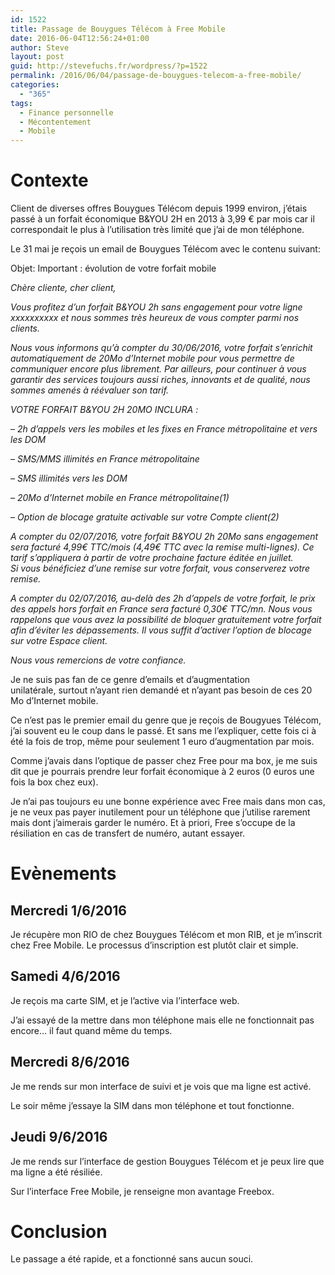 ```yaml
---
id: 1522
title: Passage de Bouygues Télécom à Free Mobile
date: 2016-06-04T12:56:24+01:00
author: Steve
layout: post
guid: http://stevefuchs.fr/wordpress/?p=1522
permalink: /2016/06/04/passage-de-bouygues-telecom-a-free-mobile/
categories:
  - "365"
tags:
  - Finance personnelle
  - Mécontentement
  - Mobile
---
```

# Contexte

Client de diverses offres Bouygues Télécom depuis 1999 environ, j&rsquo;étais passé à un forfait économique B&YOU 2H en 2013 à 3,99 € par mois car il correspondait le plus à l&rsquo;utilisation très limité que j&rsquo;ai de mon téléphone.

Le 31 mai je reçois un email de Bouygues Télécom avec le contenu suivant:

Objet: Important : évolution de votre forfait mobile

_Chère cliente, cher client,_

_Vous profitez d&rsquo;un forfait B&YOU 2h sans engagement pour votre ligne xxxxxxxxxx et nous sommes très heureux de vous compter parmi nos clients._

_Nous vous informons qu&rsquo;à compter du 30/06/2016, votre forfait s&rsquo;enrichit automatiquement de 20Mo d&rsquo;Internet mobile pour vous permettre de communiquer encore plus librement. Par ailleurs, pour continuer à vous garantir des services toujours aussi riches, innovants et de qualité, nous sommes amenés à réévaluer son tarif._

_VOTRE FORFAIT B&YOU 2H 20MO INCLURA :_

_&#8211; 2h d&rsquo;appels vers les mobiles et les fixes en France métropolitaine et vers les DOM_

_&#8211; SMS/MMS illimités en France métropolitaine_

_&#8211; SMS illimités vers les DOM_

_&#8211; 20Mo d&rsquo;Internet mobile en France métropolitaine(1)_

_&#8211; Option de blocage gratuite activable sur votre Compte client(2)_

_A compter du 02/07/2016, votre forfait B&YOU 2h 20Mo sans engagement sera facturé 4,99€ TTC/mois (4,49€ TTC avec la remise multi-lignes). Ce tarif s&rsquo;appliquera à partir de votre prochaine facture éditée en juillet._  
 _Si vous bénéficiez d&rsquo;une remise sur votre forfait, vous conserverez votre remise._

_A compter du 02/07/2016, au-delà des 2h d&rsquo;appels de votre forfait, le prix des appels hors forfait en France sera facturé 0,30€ TTC/mn. Nous vous rappelons que vous avez la possibilité de bloquer gratuitement votre forfait afin d&rsquo;éviter les dépassements. Il vous suffit d&rsquo;activer l&rsquo;option de blocage sur votre Espace client._

_Nous vous remercions de votre confiance._

Je ne suis pas fan de ce genre d&#8217;emails et d&rsquo;augmentation unilatérale, surtout n&rsquo;ayant rien demandé et n&rsquo;ayant pas besoin de ces 20 Mo d&rsquo;Internet mobile.

Ce n&rsquo;est pas le premier email du genre que je reçois de Bougyues Télécom, j&rsquo;ai souvent eu le coup dans le passé. Et sans me l&rsquo;expliquer, cette fois ci à été la fois de trop, même pour seulement 1 euro d&rsquo;augmentation par mois.

Comme j&rsquo;avais dans l&rsquo;optique de passer chez Free pour ma box, je me suis dit que je pourrais prendre leur forfait économique à 2 euros (0 euros une fois la box chez eux).

Je n&rsquo;ai pas toujours eu une bonne expérience avec Free mais dans mon cas, je ne veux pas payer inutilement pour un téléphone que j&rsquo;utilise rarement mais dont j&rsquo;aimerais garder le numéro. Et à priori, Free s&rsquo;occupe de la résiliation en cas de transfert de numéro, autant essayer.

# Evènements

## **Mercredi 1/6/2016**

Je récupère mon RIO de chez Bouygues Télécom et mon RIB, et je m&rsquo;inscrit chez Free Mobile. Le processus d&rsquo;inscription est plutôt clair et simple.

## **Samedi 4/6/2016**

Je reçois ma carte SIM, et je l&rsquo;active via l&rsquo;interface web.

J&rsquo;ai essayé de la mettre dans mon téléphone mais elle ne fonctionnait pas encore&#8230; il faut quand même du temps.

## **Mercredi 8/6/2016**

Je me rends sur mon interface de suivi et je vois que ma ligne est activé.

Le soir même j&rsquo;essaye la SIM dans mon téléphone et tout fonctionne.

## **Jeudi 9/6/2016**

Je me rends sur l&rsquo;interface de gestion Bouygues Télécom et je peux lire que ma ligne a été résiliée.

Sur l&rsquo;interface Free Mobile, je renseigne mon avantage Freebox.

# **Conclusion**

Le passage a été rapide, et a fonctionné sans aucun souci.